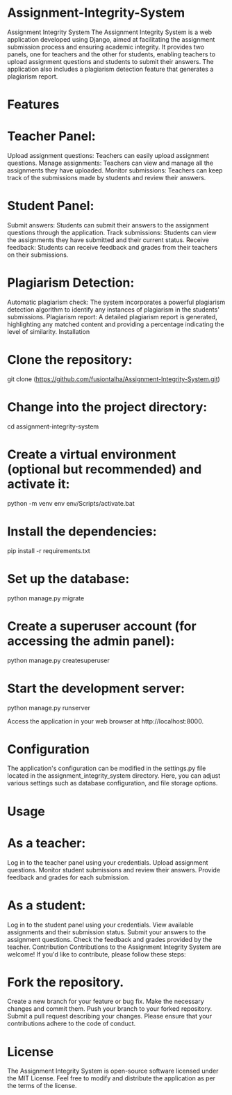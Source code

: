 # Assignment-Integrity-System
Assignment Integrity System
The Assignment Integrity System is a web application developed using Django, aimed at facilitating the assignment submission process and ensuring academic integrity. It provides two panels, one for teachers and the other for students, enabling teachers to upload assignment questions and students to submit their answers. The application also includes a plagiarism detection feature that generates a plagiarism report.

# Features
# Teacher Panel:

Upload assignment questions: Teachers can easily upload assignment questions.
Manage assignments: Teachers can view and manage all the assignments they have uploaded.
Monitor submissions: Teachers can keep track of the submissions made by students and review their answers.

# Student Panel:

Submit answers: Students can submit their answers to the assignment questions through the application.
Track submissions: Students can view the assignments they have submitted and their current status.
Receive feedback: Students can receive feedback and grades from their teachers on their submissions.

# Plagiarism Detection:

Automatic plagiarism check: The system incorporates a powerful plagiarism detection algorithm to identify any instances of plagiarism in the students' submissions.
Plagiarism report: A detailed plagiarism report is generated, highlighting any matched content and providing a percentage indicating the level of similarity.
Installation

# Clone the repository:

git clone (https://github.com/fusiontalha/Assignment-Integrity-System.git)

# Change into the project directory:

cd assignment-integrity-system

# Create a virtual environment (optional but recommended) and activate it:

python -m venv env
env/Scripts/activate.bat

# Install the dependencies:
pip install -r requirements.txt

# Set up the database:

python manage.py migrate

# Create a superuser account (for accessing the admin panel):

python manage.py createsuperuser

# Start the development server:

python manage.py runserver

Access the application in your web browser at http://localhost:8000.

# Configuration
The application's configuration can be modified in the settings.py file located in the assignment_integrity_system directory. Here, you can adjust various settings such as database configuration, and file storage options.

# Usage

# As a teacher:

Log in to the teacher panel using your credentials.
Upload assignment questions.
Monitor student submissions and review their answers.
Provide feedback and grades for each submission.

# As a student:


Log in to the student panel using your credentials.
View available assignments and their submission status.
Submit your answers to the assignment questions.
Check the feedback and grades provided by the teacher.
Contribution
Contributions to the Assignment Integrity System are welcome! If you'd like to contribute, please follow these steps:

# Fork the repository.

Create a new branch for your feature or bug fix.
Make the necessary changes and commit them.
Push your branch to your forked repository.
Submit a pull request describing your changes.
Please ensure that your contributions adhere to the code of conduct.

# License
The Assignment Integrity System is open-source software licensed under the MIT License. Feel free to modify and distribute the application as per the terms of the license.
